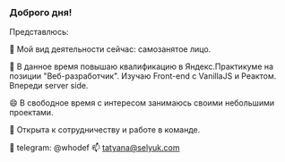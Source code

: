 ### Доброго дня!

Представлюсь:

🔭 Мой вид деятельности сейчас: самозанятое лицо.

🌱 В данное время повышаю квалификацию в Яндекс.Практикуме на позиции "Веб-разработчик". Изучаю Front-end с VanillaJS и Реактом. Впереди server side.

😄 В свободное время с интересом занимаюсь своими небольшими проектами.

🤝 Открыта к сотрудничеству и работе в команде.

📨 telegram: @whodef
📫 tatyana@selyuk.com

<!-- 
**whodef/whodef** is a ✨ _special_ ✨ repository because its `README.md` (this file) appears on your GitHub profile.

Here are some ideas to get you started:

- 🔭 I’m currently working on ...
- 🌱 I’m currently learning ...
- 👯 I’m looking to collaborate on ...
- 🤔 I’m looking for help with ...
- 💬 Ask me about ...
- 📫 How to reach me: ...
- 😄 Pronouns: ...
- ⚡ Fun fact: ...
-->

